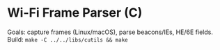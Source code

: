 # Wi-Fi Frame Parser (C)
Goals: capture frames (Linux/macOS), parse beacons/IEs, HE/6E fields.
Build: `make -C ../../libs/cutils && make`
